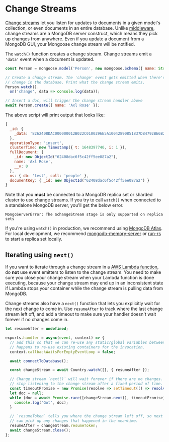 # Change Streams

[Change streams](https://www.mongodb.com/developer/languages/javascript/nodejs-change-streams-triggers/) let you listen for updates to documents in a given model's collection, or even documents in an entire database.
Unlike [middleware](middleware.html), change streams are a MongoDB server construct, which means they pick up changes from anywhere.
Even if you update a document from a MongoDB GUI, your Mongoose change stream will be notified.

The `watch()` function creates a change stream.
Change streams emit a `'data'` event when a document is updated.

```javascript
const Person = mongoose.model('Person', new mongoose.Schema({ name: String }));

// Create a change stream. The 'change' event gets emitted when there's a
// change in the database. Print what the change stream emits.
Person.watch().
  on('change', data => console.log(data));

// Insert a doc, will trigger the change stream handler above
await Person.create({ name: 'Axl Rose' });
```

The above script will print output that looks like:

```javascript
{
  _id: {
    _data: '8262408DAC000000012B022C0100296E5A10042890851837DB4792BE6B235E8B85489F46645F6964006462408DAC6F5C42FF5EE087A20004'
  },
  operationType: 'insert',
  clusterTime: new Timestamp({ t: 1648397740, i: 1 }),
  fullDocument: {
    _id: new ObjectId("62408dac6f5c42ff5ee087a2"),
    name: 'Axl Rose',
    __v: 0
  },
  ns: { db: 'test', coll: 'people' },
  documentKey: { _id: new ObjectId("62408dac6f5c42ff5ee087a2") }
}
```

Note that you **must** be connected to a MongoDB replica set or sharded cluster to use change streams.
If you try to call `watch()` when connected to a standalone MongoDB server, you'll get the below error.

```no-highlight
MongoServerError: The $changeStream stage is only supported on replica sets
```

If you're using `watch()` in production, we recommend using [MongoDB Atlas](https://www.mongodb.com/atlas/database).
For local development, we recommend [mongodb-memory-server](https://www.npmjs.com/package/mongodb-memory-server) or [run-rs](https://www.npmjs.com/package/run-rs) to start a replica set locally.

## Iterating using `next()`

If you want to iterate through a change stream in a [AWS Lambda function](lambda.html), do **not** use event emitters to listen to the change stream.
You need to make sure you close your change stream when your Lambda function is done executing, because your change stream may end up in an inconsistent state if Lambda stops your container while the change stream is pulling data from MongoDB.

Change streams also have a `next()` function that lets you explicitly wait for the next change to come in.
Use `resumeAfter` to track where the last change stream left off, and add a timeout to make sure your handler doesn't wait forever if no changes come in.

```javascript
let resumeAfter = undefined;

exports.handler = async(event, context) => {
  // add this so that we can re-use any static/global variables between function calls if Lambda
  // happens to re-use existing containers for the invocation.
  context.callbackWaitsForEmptyEventLoop = false;

  await connectToDatabase();

  const changeStream = await Country.watch([], { resumeAfter });

  // Change stream `next()` will wait forever if there are no changes. So make sure to
  // stop listening to the change stream after a fixed period of time.
  const timeoutPromise = new Promise(resolve => setTimeout(() => resolve(false), 1000));
  let doc = null;
  while (doc = await Promise.race([changeStream.next(), timeoutPromise])) {
    console.log('Got', doc);
  }

  // `resumeToken` tells you where the change stream left off, so next function instance
  // can pick up any changes that happened in the meantime.
  resumeAfter = changeStream.resumeToken;
  await changeStream.close();
};
```
